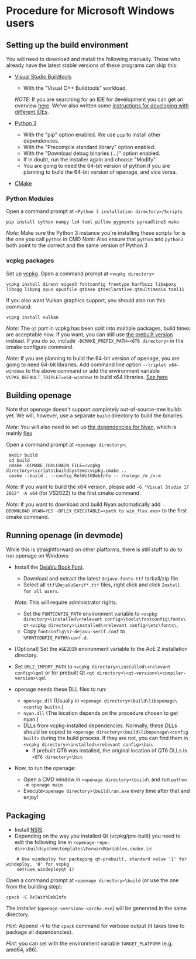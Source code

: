 # Procedure for Microsoft Windows users

<!---
__NOTE:__ We also have an installer for Win10 (x64), if you just want to play around with *openage* you can find it [here](https://github.com/SFTtech/openage/releases).

 Since Windows doesn't offer a native package manager, we use a mixture of manual and automated steps to get the dependencies for openage.
 *Please remember to replace the directories referenced below (written in <...>) with the appropriate values.*

## Using CI to build openage
If you use any CI (like Travis-CI or Appveyor) you can make your life easier by using the following yaml-configuration files:
- Win_x64 - MSVC 15.x - [> Download .yml <](https://gist.githubusercontent.com/simonsan/4c73314e005239938110ec9c91e484c0/raw/)
- Win_x86 - MSVC 15.x - [> Download .yml <](https://gist.githubusercontent.com/simonsan/390f2e3f60667608f74a2ed687e14dad/raw/)

They will build you the latest version from our master branch and package them into an installer and a portable 7z-file.

__NOTE:__ You need to manually make sure and doublecheck if the system you are building on has fulfilled all the [dependencies](/doc/building.md).
-->

## Setting up the build environment
 You will need to download and install the following manually.
 Those who already have the latest stable versions of these programs can skip this:
 - [Visual Studio Buildtools](https://aka.ms/vs/17/release/vs_BuildTools.exe)
   - With the "Visual C++ Buildtools" workload.

    _NOTE:_ If you are searching for an IDE for development you can get an overview [here](https://en.wikipedia.org/wiki/Comparison_of_integrated_development_environments#C/C++).
	We've also written some [instructions for developing with different IDEs](/doc/ide/README.md).

 - [Python 3](https://www.python.org/downloads/windows/)
   - With the "pip" option enabled. We use `pip` to install other dependencies.
   - With the "Precompile standard library" option enabled.
   - With the "Download debug binaries (...)" option enabled.
   - If in doubt, run the installer again and choose "Modify".
   - You are going to need the 64-bit version of python if you are planning to build the 64-bit version of openage, and vice versa.

 - [CMake](https://cmake.org/download/)

### Python Modules
 Open a command prompt at `<Python 3 installation directory>/Scripts`

    pip install cython numpy lz4 toml pillow pygments pyreadline3 mako

_Note:_ Make sure the Python 3 instance you're installing these scripts for is the one you call `python` in CMD
_Note:_ Also ensure that `python` and `python3` both point to the correct and the same version of Python 3

### vcpkg packages
 Set up [vcpkg](https://github.com/Microsoft/vcpkg#quick-start). Open a command prompt at `<vcpkg directory>`

    vcpkg install dirent eigen3 fontconfig freetype harfbuzz libepoxy libogg libpng opus opusfile qtbase qtdeclarative qtmultimedia toml11

If you also want Vulkan graphics support, you should also run this command:

    vcpkg install vulkan

 _Note:_ The `qt` port in vcpkg has been split into multiple packages, build times are acceptable now.
 If you want, you can still use [the prebuilt version](https://www.qt.io/download-open-source/) instead.
 If you do so, include `-DCMAKE_PREFIX_PATH=<QT6 directory>` in the cmake configure command.

 _Note:_ If you are planning to build the 64-bit version of openage, you are going to need 64-bit libraries.
 Add command line option `--triplet x64-windows` to the above command or add the environment variable `VCPKG_DEFAULT_TRIPLET=x64-windows` to build x64 libraries. [See here](https://github.com/Microsoft/vcpkg/issues/1254)

<!---
__NOTE:__ You can also download the pre-built vcpkg dependencies (without Qt) [from this repository](https://github.com/simonsan/openage-win-dependencies/releases).
-->

## Building openage
 Note that openage doesn't support completely out-of-source-tree builds yet.
 We will, however, use a separate `build` directory to build the binaries.

_Note:_ You will also need to set up [the dependencies for Nyan](https://github.com/SFTtech/nyan/blob/master/doc/building.md#windows), which is mainly [flex](https://sourceforge.net/projects/winflexbison/)

Open a command prompt at `<openage directory>`:

     mkdir build
     cd build
     cmake -DCMAKE_TOOLCHAIN_FILE=<vcpkg directory>\scripts\buildsystems\vcpkg.cmake ..
     cmake --build . --config RelWithDebInfo -- /nologo /m /v:m

_Note:_ If you want to build the x64 version, please add `-G "Visual Studio 17 2022" -A x64` (for VS2022) to the first cmake command.

_Note:_ If you want to download and build Nyan automatically add `-DDOWNLOAD_NYAN=YES -DFLEX_EXECUTABLE=<path to win_flex.exe>` to the first cmake command.

## Running openage (in devmode)
 While this is straightforward on other platforms, there is still stuff to do to run openage on Windows:
  - Install the [DejaVu Book Font](https://dejavu-fonts.github.io/Download.html).
    - Download and extract the latest `dejavu-fonts-ttf` tarball/zip file.
    - Select all `ttf\DejaVuSerif*.ttf` files, right click and click `Install for all users`.

    _Note:_ This will require administrator rights.
    - Set the `FONTCONFIG_PATH` environment variable to `<vcpkg directory>\installed\<relevant config>\tools\fontconfig\fonts\` or `<vcpkg directory>\installed\<relevant config>\etc\fonts\`.
    - Copy `fontconfig\57-dejavu-serif.conf` to `%FONTCONFIG_PATH%\conf.d`.
  - [Optional] Set the `AGE2DIR` environment variable to the AoE 2 installation directory.
  - Set `QML2_IMPORT_PATH` to `<vcpkg directory>\installed\<relevant config>\qml` or for prebuilt Qt `<qt directory>\<qt-version>\<compiler-version>\qml`
  - openage needs these DLL files to run:
    - `openage.dll` (Usually in `<openage directory>\build\libopenage\<config built>`.)
    - `nyan.dll` (The location depends on the procedure chosen to get nyan.)
    - DLLs from vcpkg-installed dependencies. Normally, these DLLs should be copied to `<openage directory>\build\libopenage\<config built>` during the build process. If they are not, you can find them in `<vcpkg directory>\installed\<relevant config>\bin`.
      - If prebuilt QT6 was installed, the original location of QT6 DLLs is `<QT6 directory>\bin`.

  - Now, to run the openage:
    - Open a CMD window in `<openage directory>\build\` and run `python -m openage main`
    - Execute`<openage directory>\build\run.exe` every time after that and enjoy!

## Packaging

 - Install [NSIS](https://sourceforge.net/projects/nsis/files/latest/download).
 - Depending on the way you installed Qt (vcpkg/pre-built) you need to edit the following line in `<openage-repo-dir>\buildsystem\templates\ForwardVariables.cmake.in`:
```
	# Use windeploy for packaging qt-prebuilt, standard value '1' for windeploy, '0' for vcpkg
	set(use_windeployqt 1)
```

 Open a command prompt at `<openage directory>\build` (or use the one from the building step):

    cpack -C RelWithDebInfo

 The installer (`openage-<version>-<arch>.exe`) will be generated in the same directory.<br>

 _Hint:_ Append `-V` to the `cpack` command for verbose output (it takes time to package all dependencies).

 _Hint:_ <arch> you can set with the environment variable `TARGET_PLATFORM` (e.g. amd64, x86).

